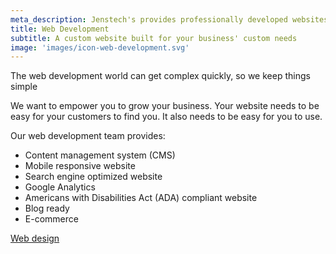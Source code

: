 ```yaml
---
meta_description: Jenstech's provides professionally developed websites that will help grow your business
title: Web Development
subtitle: A custom website built for your business' custom needs
image: 'images/icon-web-development.svg'
---
```

<p class="lead">The web development world can get complex quickly, so we keep things simple</p>

We want to empower you to grow your business. Your website needs to be easy for your customers to find you. It also needs to be easy for you to use.

<p class="lead">Our web development team provides:</p>

- Content management system (CMS)
- Mobile responsive website
- Search engine optimized website
- Google Analytics
- Americans with Disabilities Act (ADA) compliant website
- Blog ready
- E-commerce

<div class="page__to-page">
<a class="btn-primary btn-primary--alt" href="/services/web-design">Web design</a>
</div>